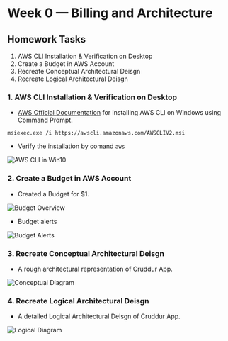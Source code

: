 # Week 0 — Billing and Architecture
## Homework Tasks
1. AWS CLI Installation & Verification on Desktop 
2. Create a Budget in AWS Account
3. Recreate Conceptual Architectural Deisgn
4. Recreate Logical Architectural Deisgn



### 1. AWS CLI Installation & Verification on Desktop 
- [AWS Official Documentation](https://docs.aws.amazon.com/cli/latest/userguide/getting-started-install.html) for installing AWS CLI on Windows using Command Prompt.
```
msiexec.exe /i https://awscli.amazonaws.com/AWSCLIV2.msi
```
- Verify the installation by comand `aws`

![AWS CLI in Win10](https://user-images.githubusercontent.com/40818088/219865329-ca746071-0c9b-47a8-8d2c-d4fae780e76f.PNG)

### 2. Create a Budget in AWS Account

- Created a Budget for $1.

![Budget Overview](https://user-images.githubusercontent.com/40818088/219865691-3577831a-bbb7-4fd6-b5f8-f3240cafe683.PNG)

- Budget alerts

![Budget Alerts](https://user-images.githubusercontent.com/40818088/219865710-9d55ccdd-9480-4d7d-8afe-8096da4660d2.PNG)

### 3. Recreate Conceptual Architectural Deisgn

- A rough architectural representation of Cruddur App. 

![Conceptual Diagram](https://user-images.githubusercontent.com/40818088/219865768-9c0a6ee4-e9cf-496f-88b3-544c72759ba6.PNG)

### 4. Recreate Logical Architectural Deisgn

- A detailed Logical Architectural Deisgn of Cruddur App. 

![Logical Diagram](https://user-images.githubusercontent.com/40818088/219865806-8aab35fb-20a4-4da2-b13d-b02298f61ad7.PNG)



